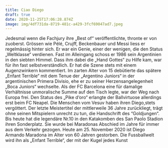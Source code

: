 ```yaml
---
title: Ciao Diego
draft: true
date: 2020-11-25T17:06:28.874Z
image: img/4df731da-8719-481c-a429-3fcf69047ad7.jpeg
---
```

Jedesmal wenn die Fachjury ihre „Best of“ veröffentlichte, thronte er von zuoberst. Grössen wie Pélé, Crujff, Beckenbauer und Messi liess er regelmässig hinter sich. Er war ein Genie, einer der wenigen, die den Status „Weltklasse“ verdienen. Fast im Alleingang schoss er 1986 sein Argentinien in den siebten Himmel. Dass ihm dabei die „Hand Gottes“ zu Hilfe kam, war für ihn fast selbstverständlich. Er hat die Szene stets mit einem Augenzwinkern kommentiert. Im zarten Alter von 15 debütierte das spätere „Enfant Terrible“ mit dem Tenue der „Argentino Juniors“  in der argentinischen Primera Divisio, ehe er zu seiner Herzensangelegenheit „Boca Juniors“ wechselte. Als der FC Barcelona eine für damalige Verhältnisse unmoralische Summe auf den Tisch legte, war der Weg nach Europa frei. Den Status des „Pike d‘oro“  erlangte der Ballvirtuose allerdings erst beim FC Neapel. Die Menschen vom Vesuv haben ihren Diego,stets vergöttert. Der letzte Meistertitel der mittlerweile 36 Jahre zurückliegt, trägt ohne seinen Mitspielern unrecht zu tun, die Handschrift des “Goldjungen“. Bis heute hat die legendäre Nr.10 in den Katakomben des San Paolo Stadion ihren Sonderplatz. Sie wurde bei Maradonas Abschied im Jahre für immer aus dem Verkehr gezogen. Heute am 25. November 2020 ist Diego Armando Maradona im Alter von 60 Jahren gestorben. Die Fussballwelt wird ihn als „Enfant Terrible“, der mit der Kugel jedes Kunst